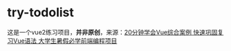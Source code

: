 # try-todolist

这是一个vue2练习项目，**并非原创**，来源：[20分钟学会Vue综合案例 快速巩固复习Vue语法 大学生暑假必学前端编程项目](https://www.bilibili.com/video/BV1714y167Sn/?spm_id_from=333.1007.top_right_bar_window_history.content.click&vd_source=b9ad880f6d5b2c87a5e2200233689d26)
